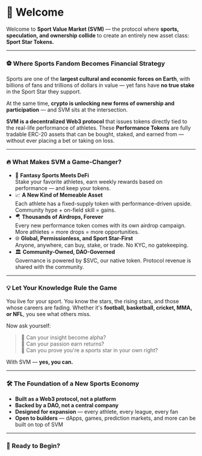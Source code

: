 # 👋 Welcome

Welcome to **Sport Value Market (SVM)** — the protocol where **sports, speculation, and ownership collide** to create an entirely new asset class: **Sport Star Tokens.**

***

### ⚽ Where Sports Fandom Becomes Financial Strategy

Sports are one of the **largest cultural and economic forces on Earth**, with billions of fans and trillions of dollars in value — yet fans have **no true stake** in the Sport Star they support.

At the same time, **crypto is unlocking new forms of ownership and participation** — and SVM sits at the intersection.

**SVM is a decentralized Web3 protocol** that issues tokens directly tied to the real-life performance of athletes. These **Performance Tokens** are fully tradable ERC-20 assets that can be bought, staked, and earned from — without ever placing a bet or taking on loss.

***

### 🔥 What Makes SVM a Game-Changer?

* 🏅 **Fantasy Sports Meets DeFi**\
  Stake your favorite athletes, earn weekly rewards based on performance — and keep your tokens.
* 📈 **A New Kind of Memeable Asset**\
  Each athlete has a fixed-supply token with performance-driven upside. Community hype + on-field skill = gains.
* 🪂 **Thousands of Airdrops, Forever**\
  Every new performance token comes with its own airdrop campaign. More athletes = more drops = more opportunities.
* 🌐 **Global, Permissionless, and Sport Star-First**\
  Anyone, anywhere, can buy, stake, or trade. No KYC, no gatekeeping.
* 🏛️ **Community-Owned, DAO-Governed**\
  Governance is powered by $SVC, our native token. Protocol revenue is shared with the community.

***

### 💡 Let Your Knowledge Rule the Game

You live for your sport. You know the stars, the rising stars, and those whose careers are fading. Whether it's **football, basketball, cricket, MMA, or NFL**, you see what others miss.

Now ask yourself:

> 🧠 Can your insight become alpha?\
> 🎯 Can your passion earn returns?\
> 🥇 Can you prove you're a sports star in your own right?

With SVM — **yes, you can.**

***

### 🛠 The Foundation of a New Sports Economy

* **Built as a Web3 protocol, not a platform**
* **Backed by a DAO, not a central company**
* **Designed for expansion** — every athlete, every league, every fan
* **Open to builders** — dApps, games, prediction markets, and more can be built on top of SVM

***

### 🚀 Ready to Begin?
